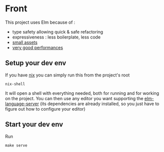 # Front

This project uses Elm because of :
- type safety allowing quick & safe refactoring
- expressiveness : less boilerplate, less code
- [small assets](https://github.com/err0r500/nix)
- [very good performances](https://medium.com/dailyjs/a-realworld-comparison-of-front-end-frameworks-2020-4e50655fe4c1)

## Setup your dev env

If you have [nix](https://nixos.org/) you can simply run this from the project's root
```
nix-shell
```

It will open a shell with everything needed, both for running and for working on the project.
You can then use any editor you want supporting the [elm-language-server](https://github.com/elm-tooling/elm-language-server) (its dependencies are already installed, so you just have to figure out how to configure your editor)

## Start your dev env
Run 

```
make serve
```

